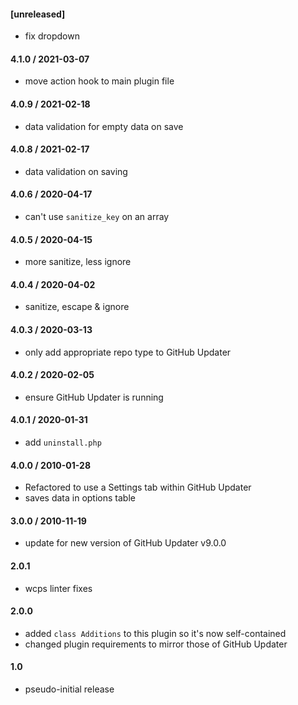 #### [unreleased]
* fix dropdown

#### 4.1.0 / 2021-03-07
* move action hook to main plugin file

#### 4.0.9 / 2021-02-18
* data validation for empty data on save

#### 4.0.8 / 2021-02-17
* data validation on saving

#### 4.0.6 / 2020-04-17
* can't use `sanitize_key` on an array

#### 4.0.5 / 2020-04-15
* more sanitize, less ignore

#### 4.0.4 / 2020-04-02
* sanitize, escape & ignore

#### 4.0.3 / 2020-03-13
* only add appropriate repo type to GitHub Updater

#### 4.0.2 / 2020-02-05
* ensure GitHub Updater is running

#### 4.0.1 / 2020-01-31
* add `uninstall.php`

#### 4.0.0 / 2010-01-28
* Refactored to use a Settings tab within GitHub Updater
* saves data in options table

#### 3.0.0 / 2010-11-19
* update for new version of GitHub Updater v9.0.0

#### 2.0.1
* wcps linter fixes

#### 2.0.0
* added `class Additions` to this plugin so it's now self-contained
* changed plugin requirements to mirror those of GitHub Updater

#### 1.0
* pseudo-initial release
